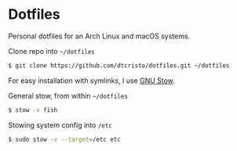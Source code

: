 # Dotfiles

Personal dotfiles for an Arch Linux and macOS systems.

Clone repo into `~/dotfiles`
```sh
$ git clone https://github.com/dtcristo/dotfiles.git ~/dotfiles
```

For easy installation with symlinks, I use [GNU Stow](https://www.gnu.org/software/stow/).

General stow, from within `~/dotfiles`
```sh
$ stow -v fish
```

Stowing system config into `/etc`
```sh
$ sudo stow -v --target=/etc etc
```
